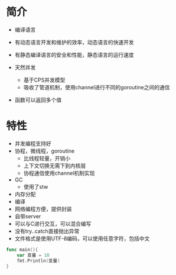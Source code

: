 # 简介

- 编译语言
- 有动态语言开发和维护的效率，动态语言的快速开发
- 有静态编译语言的安全和性能，静态语言的运行速度

- 天然并发
  - 基于CPS并发模型
  - 吸收了管道机制，使用channel进行不同的goroutine之间的通信
- 函数可以返回多个值

# 特性

- 并发编程支持好
- 协程，微线程，goroutine
  - 比线程轻量，开销小
  - 上下文切换无需下到内核层
  - 协程通信使用channel机制实现
- GC
  - 使用了stw
- 内存分配
- 编译
- 网络编程方便，提供封装
- 自带server
- 可以与C进行交互，可以混合编写
- 没有try..catch直接抛出异常
- 文件格式是使用UTF-8编码，可以使用任意字符，包括中文

```go
func main(){
	var 变量 = 10
	fmt.Println(变量)
}
```



